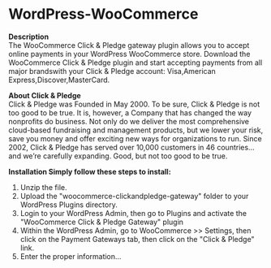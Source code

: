 WordPress-WooCommerce
=====================
<strong> Description </strong> <br>
The WooCommerce Click & Pledge gateway plugin allows you to accept online payments in your WordPress WooCommerce store. Download the WooCommerce Click & Pledge plugin and start accepting payments from all major brandswith your Click & Pledge account: Visa,American Express,Discover,MasterCard.

<strong>  About Click & Pledge </strong> <br>
Click & Pledge was Founded in May 2000. To be sure, Click & Pledge is not too good to be true. It is, however, a Company that has changed the way nonprofits do business. Not only do we deliver the most comprehensive cloud-based fundraising and management products, but we lower your risk, save you money and offer exciting new ways for organizations to run. Since 2002, Click & Pledge has served over 10,000 customers in 46 countries…and we’re carefully expanding. Good, but not too good to be true.

<strong>  Installation </strong> 
<strong>Simply follow these steps to install:</strong><br>
1. Unzip the file.<br>
2. Upload the "woocommerce-clickandpledge-gateway" folder to your WordPress Plugins directory.<br>
3. Login to your WordPress Admin, then go to Plugins and activate the "WooCommerce Click & Pledge Gateway" plugin<br>
4. Within the WordPress Admin, go to WooCommerce >> Settings, then click on the Payment Gateways tab, then click on the "Click & Pledge" link.<br>
5. Enter the proper information...<br>

